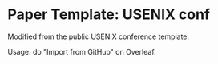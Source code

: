 # Paper Template: USENIX conf

Modified from the public USENIX conference template.

Usage: do "Import from GitHub" on Overleaf.

